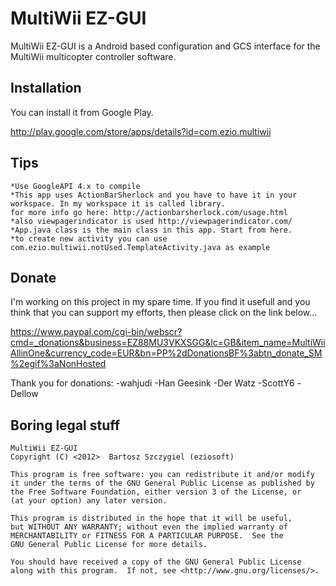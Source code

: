 MultiWii EZ-GUI
===============

MultiWii EZ-GUI is a Android based configuration and GCS interface for the MultiWii multicopter controller software.

Installation
------------
You can install it from Google Play.

http://play.google.com/store/apps/details?id=com.ezio.multiwii

Tips
----
	*Use GoogleAPI 4.x to compile
	*This app uses ActionBarSherlock and you have to have it in your workspace. In my workspace it is called library.
	for more info go here: http://actionbarsherlock.com/usage.html
	*also viewpagerindicator is used http://viewpagerindicator.com/
 	*App.java class is the main class in this app. Start from here.
 	*to create new activity you can use com.ezio.multiwii.notUsed.TemplateActivity.java as example

Donate
------
I'm working on this project in my spare time. If you find it usefull and you think that you can support my efforts, then please click on the link below... 

https://www.paypal.com/cgi-bin/webscr?cmd=_donations&business=EZ88MU3VKXSGG&lc=GB&item_name=MultiWiiAllinOne&currency_code=EUR&bn=PP%2dDonationsBF%3abtn_donate_SM%2egif%3aNonHosted

Thank you for donations:
-wahjudi
-Han Geesink
-Der Watz
-ScottY6
-Dellow


Boring legal stuff
------------------
    MultiWii EZ-GUI
    Copyright (C) <2012>  Bartosz Szczygiel (eziosoft)

    This program is free software: you can redistribute it and/or modify
    it under the terms of the GNU General Public License as published by
    the Free Software Foundation, either version 3 of the License, or
    (at your option) any later version.

    This program is distributed in the hope that it will be useful,
    but WITHOUT ANY WARRANTY; without even the implied warranty of
    MERCHANTABILITY or FITNESS FOR A PARTICULAR PURPOSE.  See the
    GNU General Public License for more details.

    You should have received a copy of the GNU General Public License
    along with this program.  If not, see <http://www.gnu.org/licenses/>.